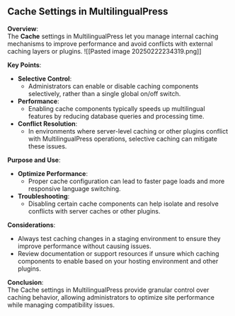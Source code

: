 
## Cache Settings in MultilingualPress

**Overview**:  
The **Cache** settings in MultilingualPress let you manage internal caching mechanisms to improve performance and avoid conflicts with external caching layers or plugins.
![[Pasted image 20250222234319.png]]

**Key Points**:

- **Selective Control**:
    - Administrators can enable or disable caching components selectively, rather than a single global on/off switch.
- **Performance**:
    - Enabling cache components typically speeds up multilingual features by reducing database queries and processing time.
- **Conflict Resolution**:
    - In environments where server-level caching or other plugins conflict with MultilingualPress operations, selective caching can mitigate these issues.

**Purpose and Use**:

- **Optimize Performance**:
    - Proper cache configuration can lead to faster page loads and more responsive language switching.
- **Troubleshooting**:
    - Disabling certain cache components can help isolate and resolve conflicts with server caches or other plugins.

**Considerations**:

- Always test caching changes in a staging environment to ensure they improve performance without causing issues.
- Review documentation or support resources if unsure which caching components to enable based on your hosting environment and other plugins.

**Conclusion**:  
The Cache settings in MultilingualPress provide granular control over caching behavior, allowing administrators to optimize site performance while managing compatibility issues.
